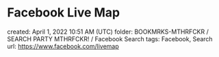 # Facebook Live Map

created: April 1, 2022 10:51 AM (UTC)
folder: BOOKMRKS-MTHRFCKR / SEARCH PARTY MTHRFCKR! / Facebook Search
tags: Facebook, Search
url: https://www.facebook.com/livemap